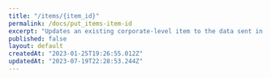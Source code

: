 ```yaml
---
title: "/items/{item_id}"
permalink: /docs/put_items-item-id
excerpt: "Updates an existing corporate-level item to the data sent in this payload"
published: false
layout: default
createdAt: "2023-01-25T19:26:55.012Z"
updatedAt: "2023-07-19T22:28:53.244Z"
---
```

